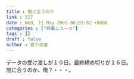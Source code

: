 ```yaml
---
title : 間に合うのか
link : 527
date : Wed, 11 May 2005 06:03:02 +0000
categories : ["時事ニュース"]
tags : []
draft : false
author : 倉下忠憲
---
```


データの受け渡しが１０日。最終締め切りが１６日。<BR>間に合うのか、俺？・・・。<br><br>
